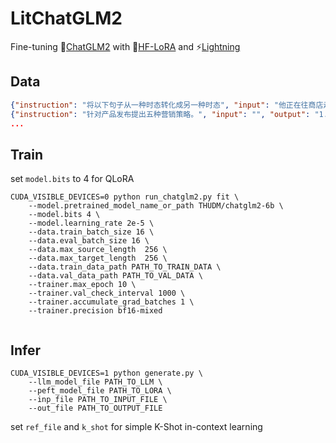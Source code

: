 # LitChatGLM2
Fine-tuning 🤖[ChatGLM2](https://github.com/THUDM/ChatGLM2-6B) with 🤗[HF-LoRA](https://github.com/huggingface/peft) and ⚡[Lightning](https://github.com/Lightning-AI/lightning)

## Data
```json lines
{"instruction": "将以下句子从一种时态转化成另一种时态", "input": "他正在往商店走", "output": "他曾经往商店走过"}
{"instruction": "针对产品发布提出五种营销策略。", "input": "", "output": "1. 社交媒体活动。\n2. 电子邮件营销。\n3. 在线和离线广告。\n4. 推荐和评论。\n5. 合作名人推销。"}
...
```

## Train
set `model.bits` to 4 for QLoRA
```shell
CUDA_VISIBLE_DEVICES=0 python run_chatglm2.py fit \
    --model.pretrained_model_name_or_path THUDM/chatglm2-6b \
    --model.bits 4 \
    --model.learning_rate 2e-5 \
    --data.train_batch_size 16 \
    --data.eval_batch_size 16 \
    --data.max_source_length  256 \
    --data.max_target_length  256 \
    --data.train_data_path PATH_TO_TRAIN_DATA \
    --data.val_data_path PATH_TO_VAL_DATA \
    --trainer.max_epoch 10 \
    --trainer.val_check_interval 1000 \
    --trainer.accumulate_grad_batches 1 \
    --trainer.precision bf16-mixed
  
```

## Infer
```shell
CUDA_VISIBLE_DEVICES=1 python generate.py \
    --llm_model_file PATH_TO_LLM \
    --peft_model_file PATH_TO_LORA \
    --inp_file PATH_TO_INPUT_FILE \
    --out_file PATH_TO_OUTPUT_FILE
```
set `ref_file` and `k_shot` for simple K-Shot in-context learning